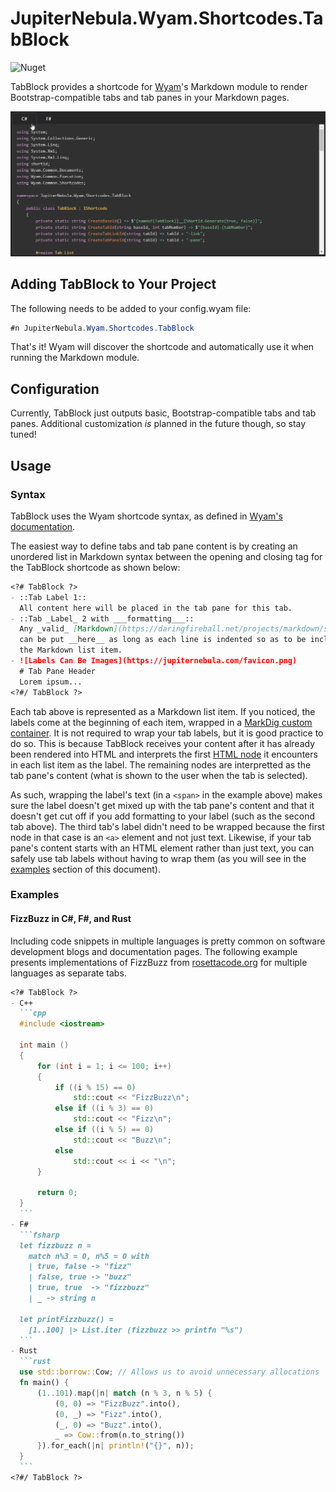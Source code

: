 ﻿JupiterNebula.Wyam.Shortcodes.TabBlock
======================================
![Nuget](https://img.shields.io/nuget/v/JupiterNebula.Wyam.Shortcodes.TabBlock.svg)

TabBlock provides a shortcode for [Wyam](https://wyam.io)'s Markdown module
to render Bootstrap-compatible tabs and tab panes in your Markdown pages.

![Output Demonstration](/assets/TabBlock/demo.gif)

## Adding TabBlock to Your Project

The following needs to be added to your config.wyam file:
```csharp
#n JupiterNebula.Wyam.Shortcodes.TabBlock
```

That's it! Wyam will discover the shortcode and automatically use it
when running the Markdown module.

## Configuration

Currently, TabBlock just outputs basic, Bootstrap-compatible tabs and
tab panes. Additional customization _is_ planned in the future though, so stay tuned!

## Usage

### Syntax

TabBlock uses the Wyam shortcode syntax, as defined in 
[Wyam's documentation](https://wyam.io/docs/concepts/shortcodes).

The easiest way to define tabs and tab pane content is by creating an unordered
list in Markdown syntax between the opening and closing tag for the TabBlock
shortcode as shown below:

```markdown
<?# TabBlock ?>
- ::Tab Label 1::
  All content here will be placed in the tab pane for this tab.
- ::Tab _Label_ 2 with ___formatting___::
  Any _valid_ [Markdown](https://daringfireball.net/projects/markdown/syntax)
  can be put __here__ as long as each line is indented so as to be included in
  the Markdown list item.
- ![Labels Can Be Images](https://jupiternebula.com/favicon.png)
  # Tab Pane Header
  Lorem ipsum...
<?#/ TabBlock ?>
```

Each tab above is represented as a Markdown list item. If you noticed, the
labels come at the beginning of each item, wrapped in a
[MarkDig custom container](https://github.com/lunet-io/markdig/blob/master/src/Markdig.Tests/Specs/CustomContainerSpecs.md).
It is not required to wrap your tab labels, but it is good practice to do so.
This is because TabBlock receives your content after it has already been rendered into HTML and
interprets the first [HTML node](https://softwareengineering.stackexchange.com/a/264481)
it encounters in each list item as the label. The remaining nodes are interpretted as
the tab pane's content (what is shown to the user when the tab is selected).

As such, wrapping the label's text (in a `<span>` in the example above) makes sure the label
doesn't get mixed up with the tab pane's content and that it doesn't get cut off if
you add formatting to your label (such as the second tab above). The third tab's label
didn't need to be wrapped because the first node in that case is an `<a>` element and not just text.
Likewise, if your tab pane's content starts with an HTML element rather than just text, you
can safely use tab labels without having to wrap them (as you will see in the 
[examples](#Examples) section of this document).

### Examples

#### FizzBuzz in C#, F#, and Rust

Including code snippets in multiple languages is pretty common on software development blogs
and documentation pages. The following example presents implementations of FizzBuzz
from [rosettacode.org](https://rosettacode.org/wiki/FizzBuzz) for multiple languages
as separate tabs. 
````markdown
<?# TabBlock ?>
- C++
  ```cpp
  #include <iostream>
 
  int main ()
  {
      for (int i = 1; i <= 100; i++) 
      {
          if ((i % 15) == 0)
              std::cout << "FizzBuzz\n";
          else if ((i % 3) == 0)
              std::cout << "Fizz\n";
          else if ((i % 5) == 0)
              std::cout << "Buzz\n";
          else
              std::cout << i << "\n";
      }

      return 0;
  }
  ```
- F#
  ```fsharp
  let fizzbuzz n =
    match n%3 = 0, n%5 = 0 with
    | true, false -> "fizz"
    | false, true -> "buzz"
    | true, true  -> "fizzbuzz"
    | _ -> string n
 
  let printFizzbuzz() =
    [1..100] |> List.iter (fizzbuzz >> printfn "%s")
  ```
- Rust
  ```rust
  use std::borrow::Cow; // Allows us to avoid unnecessary allocations
  fn main() {
      (1..101).map(|n| match (n % 3, n % 5) {
          (0, 0) => "FizzBuzz".into(),
          (0, _) => "Fizz".into(),
          (_, 0) => "Buzz".into(),
          _ => Cow::from(n.to_string())
      }).for_each(|n| println!("{}", n));
  }
  ```
<?#/ TabBlock ?>
````
